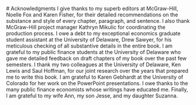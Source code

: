 \# Acknowledgments I give thanks to my superb editors at McGraw-Hill, Noelle Fox and Karen Fisher, for their detailed recommendations on the substance and style of every chapter, paragraph, and sentence. I also thank McGraw-Hill project manager Kathryn Mikulic for coordinating the production process. I owe a debt to my exceptional economics graduate student assistant at the University of Delaware, Drew Sawyer, for his meticulous checking of all substantive details in the entire book. I am grateful to my public finance students at the University of Delaware who gave me detailed feedback on draft chapters of my book over the past few semesters. I thank my two colleagues at the University of Delaware, Ken Lewis and Saul Hoffman, for our joint research over the years that prepared me to write this book. I am grateful to Karen Gebhardt at the University of Colorado for her work on the PowerPoint presentations. I owe thanks to the many public finance economists whose writings have educated me. Finally, I am grateful to my wife Ann, my son Jesse, and my daughter Suzanna.